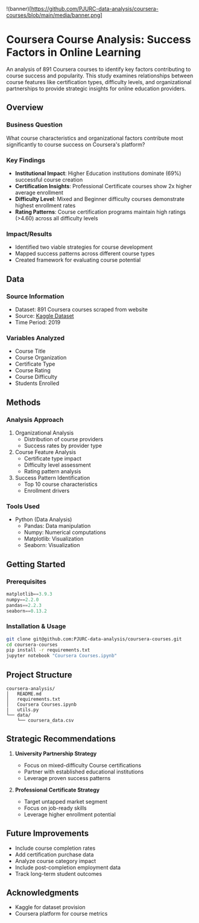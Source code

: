 !(banner)[https://github.com/PJURC-data-analysis/coursera-courses/blob/main/media/banner.png]

# Coursera Course Analysis: Success Factors in Online Learning

An analysis of 891 Coursera courses to identify key factors contributing to course success and popularity. This study examines relationships between course features like certification types, difficulty levels, and organizational partnerships to provide strategic insights for online education providers.

## Overview

### Business Question 
What course characteristics and organizational factors contribute most significantly to course success on Coursera's platform?

### Key Findings
- **Institutional Impact**: Higher Education institutions dominate (69%) successful course creation
- **Certification Insights**: Professional Certificate courses show 2x higher average enrollment
- **Difficulty Level**: Mixed and Beginner difficulty courses demonstrate highest enrollment rates
- **Rating Patterns**: Course certification programs maintain high ratings (>4.60) across all difficulty levels

### Impact/Results
- Identified two viable strategies for course development
- Mapped success patterns across different course types
- Created framework for evaluating course potential

## Data

### Source Information
- Dataset: 891 Coursera courses scraped from website
- Source: [Kaggle Dataset](https://www.kaggle.com/datasets/siddharthm1698/coursera-course-dataset)
- Time Period: 2019

### Variables Analyzed
- Course Title
- Course Organization
- Certificate Type
- Course Rating
- Course Difficulty
- Students Enrolled

## Methods

### Analysis Approach
1. Organizational Analysis
   - Distribution of course providers
   - Success rates by provider type
2. Course Feature Analysis
   - Certificate type impact
   - Difficulty level assessment
   - Rating pattern analysis
3. Success Pattern Identification
   - Top 10 course characteristics
   - Enrollment drivers

### Tools Used
- Python (Data Analysis)
  - Pandas: Data manipulation
  - Numpy: Numerical computations
  - Matplotlib: Visualization
  - Seaborn: Visualization

## Getting Started

### Prerequisites
```python
matplotlib==3.9.3
numpy==2.2.0
pandas==2.2.3
seaborn==0.13.2
```

### Installation & Usage
```bash
git clone git@github.com:PJURC-data-analysis/coursera-courses.git
cd coursera-courses
pip install -r requirements.txt
jupyter notebook "Coursera Courses.ipynb"
```

## Project Structure
```
coursera-analysis/
│   README.md
│   requirements.txt
│   Coursera Courses.ipynb
|   utils.py
└── data/
    └── coursera_data.csv
```

## Strategic Recommendations
1. **University Partnership Strategy**
   - Focus on mixed-difficulty Course certifications
   - Partner with established educational institutions
   - Leverage proven success patterns

2. **Professional Certificate Strategy**
   - Target untapped market segment
   - Focus on job-ready skills
   - Leverage higher enrollment potential

## Future Improvements
- Include course completion rates
- Add certification purchase data
- Analyze course category impact
- Include post-completion employment data
- Track long-term student outcomes

## Acknowledgments
- Kaggle for dataset provision
- Coursera platform for course metrics